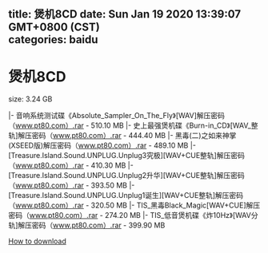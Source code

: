 
title: 煲机8CD
date: Sun Jan 19 2020 13:39:07 GMT+0800 (CST)    
categories: baidu
---

# 煲机8CD
size: 3.24 GB
 
 
|- 音响系统测试碟《Absolute_Sampler_On_The_Fly》[WAV]解压密码（www.pt80.com）.rar - 510.10 MB
|- 史上最强煲机碟《Burn-in_CD》[WAV_整轨]解压密码（www.pt80.com）.rar - 444.40 MB
|- 黑毒(二)之如来神掌(XSEED版)解压密码（www.pt80.com）.rar - 489.10 MB
|- [Treasure.Island.Sound.UNPLUG.Unplug3究极][WAV+CUE整轨]解压密码（www.pt80.com）.rar - 410.30 MB
|- [Treasure.Island.Sound.UNPLUG.Unplug2升华][WAV+CUE整轨]解压密码（www.pt80.com）.rar - 393.50 MB
|- [Treasure.Island.Sound.UNPLUG.Unplug1诞生][WAV+CUE整轨]解压密码（www.pt80.com）.rar - 320.50 MB
|- TIS_黑毒Black_Magic[WAV+CUE]解压密码（www.pt80.com）.rar - 274.20 MB
|- TIS_低音煲机碟《炸10Hz》[WAV分轨]解压密码（www.pt80.com）.rar - 399.90 MB

[How to download](https://bpcam.bemobtrk.com/go/2ceec3aa-1ca2-46d6-b9ff-aaa5c184517c?jno=3483)
